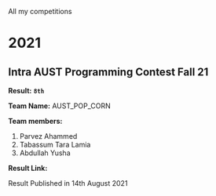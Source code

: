 All my competitions 

# 2021

## Intra AUST Programming Contest Fall 21

**Result:** **`8th`**

**Team Name:** AUST_POP_CORN

**Team members:**

1. Parvez Ahammed
2. Tabassum Tara Lamia
3. Abdullah Yusha

**Result Link:**

Result Published in 14th August 2021

